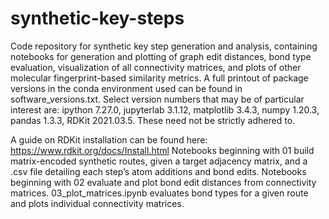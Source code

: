 # synthetic-key-steps
Code repository for synthetic key step generation and analysis, containing notebooks for generation and plotting of graph edit distances, bond type evaluation, visualization of all connectivity matrices, and plots of other molecular fingerprint-based similarity metrics. 
A full printout of package versions in the conda environment used can be found in software_versions.txt. Select version numbers that may be of particular interest are: ipython 7.27.0, jupyterlab 3.1.12, matplotlib 3.4.3, numpy 1.20.3, pandas 1.3.3, RDKit 2021.03.5. These need not be strictly adhered to.

A guide on RDKit installation can be found here: https://www.rdkit.org/docs/Install.html
Notebooks beginning with 01 build matrix-encoded synthetic routes, given a target adjacency matrix, and a .csv file detailing each step’s atom additions and bond edits. 
Notebooks beginning with 02 evaluate and plot bond edit distances from connectivity matrices.
03_plot_matrices.ipynb evaluates bond types for a given route and plots individual connectivity matrices.
